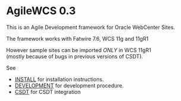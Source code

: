 # AgileWCS 0.3

This is an Agile Development framework for Oracle WebCenter Sites.

The framework works with Fatwire 7.6, WCS 11g and 11gR1

However sample sites can be imported  *ONLY* in WCS 11gR1  
(mostly because of bugs in previous versions of CSDT).

See 
- [INSTALL](INSTALL.md) for installation instructions.
- [DEVELOPMENT](DEVELOPMENT.md) for development procedure.
- [CSDT](CSDT.md) for CSDT integration
